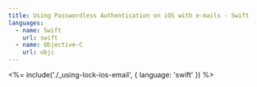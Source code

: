 ```yaml
---
title: Using Passwordless Authentication on iOS with e-mails - Swift
languages:
  - name: Swift
    url: swift
  - name: Objective-C
    url: objc
---
```

<%= include('./_using-lock-ios-email', { language: 'swift' }) %>

